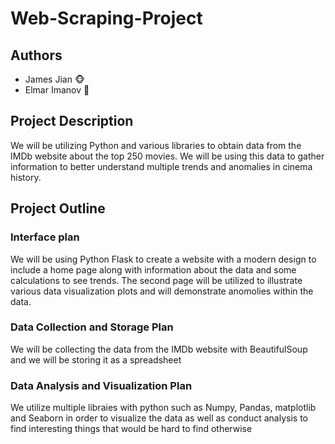 # Web-Scraping-Project

## Authors
- James Jian 🐵
- Elmar Imanov 🐼

## Project Description
We will be utilizing Python and various libraries to obtain data from the IMDb website about the top 250 movies. We will
be using this data to gather information to better understand multiple trends and anomalies in cinema history. 

## Project Outline
### Interface plan 
We will be using Python Flask to create a website with a modern design to include a home page along with information about the data and
some calculations to see trends. The second page will be utilized to illustrate various data visualization plots and will demonstrate
anomolies within the data. 
  
### Data Collection and Storage Plan 
We will be collecting the data from the IMDb website with BeautifulSoup and we will be storing it as a spreadsheet

### Data Analysis and Visualization Plan
We utilize multiple libraies with python such as Numpy, Pandas, matplotlib and Seaborn in order to visualize the data as well as conduct analysis to find interesting things that would be hard to find otherwise 

